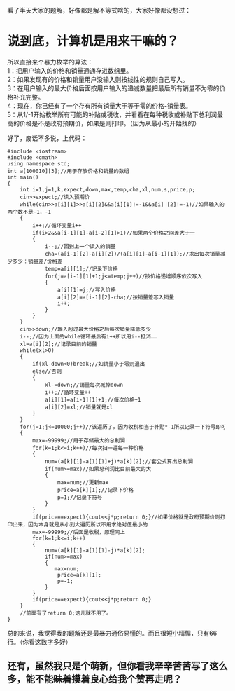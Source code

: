 <p>看了半天大家的题解，好像都是解不等式啥的，大家好像都没想过：</p>
<h1>说到底，计算机是用来干嘛的？</h1>
<p>所以直接来个暴力枚举的算法：<br>
1：把用户输入的价格和销量通通存进数组里。<br>
2：如果发现有的价格和销量用户没输入则按线性的规则自己写入。<br>
3：在用户输入的最大价格后面按用户输入的递减数量把最后所有销量不为零的价格补充完整。<br>
4：现在，你已经有了一个存有所有销量大于等于零的价格-销量表。<br>
5：从1/-1开始枚举所有可能的补贴或税收，并看看在每种税收或补贴下总利润最高的价格是不是政府预期价，如果是则打印。（因为从最小的开始找的）</p>
<p>好了，废话不多说，上代码：</p>
<pre><code data-rendered-lang="awk"><span class="hljs-comment">#include &lt;iostream&gt;</span>
<span class="hljs-comment">#include &lt;cmath&gt;</span>
using namespace std;
int a[<span class="hljs-number">100010</span>][<span class="hljs-number">3</span>];<span class="hljs-regexp">//</span>用于存放价格和销量的数组
int main()
{
    int i=<span class="hljs-number">1</span>,j=<span class="hljs-number">1</span>,k,expect,down,max,temp,cha,xl,num,s,price,p;
    cin&gt;&gt;expect;<span class="hljs-regexp">//</span>读入预期价
    <span class="hljs-keyword">while</span>(cin&gt;&gt;a[i][<span class="hljs-number">1</span>]&gt;&gt;a[i][<span class="hljs-number">2</span>]&amp;&amp;a[i][<span class="hljs-number">1</span>]!=-<span class="hljs-number">1</span>&amp;&amp;a[i] [<span class="hljs-number">2</span>]!=-<span class="hljs-number">1</span>)<span class="hljs-regexp">//</span>如果输入的两个数不是-<span class="hljs-number">1</span>，-<span class="hljs-number">1</span>
    {
	    i++;<span class="hljs-regexp">//</span>循环变量i++
	    <span class="hljs-keyword">if</span>(i&gt;<span class="hljs-number">2</span>&amp;&amp;a[i-<span class="hljs-number">1</span>][<span class="hljs-number">1</span>]-a[i-<span class="hljs-number">2</span>][<span class="hljs-number">1</span>]&gt;<span class="hljs-number">1</span>)<span class="hljs-regexp">//</span>如果两个价格之间差大于一
	    {
		    i--;<span class="hljs-regexp">//</span>回到上一个读入的销量
		    cha=(a[i-<span class="hljs-number">1</span>][<span class="hljs-number">2</span>]-a[i][<span class="hljs-number">2</span>])<span class="hljs-regexp">/(a[i][1]-a[i-1][1]);/</span><span class="hljs-regexp">/求出每次销量减少多少：销量差/</span>价格差
		    temp=a[i][<span class="hljs-number">1</span>];<span class="hljs-regexp">//</span>记录下价格
		    <span class="hljs-keyword">for</span>(j=a[i-<span class="hljs-number">1</span>][<span class="hljs-number">1</span>]+<span class="hljs-number">1</span>;j&lt;=temp;j++)<span class="hljs-regexp">//</span>按价格递增顺序依次写入
		    {
		    	a[i][<span class="hljs-number">1</span>]=j;<span class="hljs-regexp">//</span>写入价格
		    	a[i][<span class="hljs-number">2</span>]=a[i-<span class="hljs-number">1</span>][<span class="hljs-number">2</span>]-cha;<span class="hljs-regexp">//</span>按销量差写入销量
		    	i++;
		    }
	    }
    }
    cin&gt;&gt;down;<span class="hljs-regexp">//</span>输入超过最大价格之后每次销量降低多少
    i--;<span class="hljs-regexp">//</span>因为上面的<span class="hljs-keyword">while</span>循环最后有i++所以用i--抵消……
    xl=a[i][<span class="hljs-number">2</span>];<span class="hljs-regexp">//</span>记录目前的销量
    <span class="hljs-keyword">while</span>(xl&gt;<span class="hljs-number">0</span>)
    {
	    <span class="hljs-keyword">if</span>(xl-down&lt;<span class="hljs-number">0</span>)<span class="hljs-keyword">break</span>;<span class="hljs-regexp">//</span>如销量小于零则退出
	    <span class="hljs-keyword">else</span><span class="hljs-regexp">//</span>否则
	    {
	    	xl-=down;<span class="hljs-regexp">//</span>销量每次减掉down
	    	i++;<span class="hljs-regexp">//</span>循环变量++
	    	a[i][<span class="hljs-number">1</span>]=a[i-<span class="hljs-number">1</span>][<span class="hljs-number">1</span>]+<span class="hljs-number">1</span>;<span class="hljs-regexp">//</span>每次价格+<span class="hljs-number">1</span>
	    	a[i][<span class="hljs-number">2</span>]=xl;<span class="hljs-regexp">//</span>销量就是xl
	    }
    }
    <span class="hljs-keyword">for</span>(j=<span class="hljs-number">1</span>;j&lt;=<span class="hljs-number">10000</span>;j++)<span class="hljs-regexp">//</span>该遍历了，因为收税相当于补贴*-<span class="hljs-number">1</span>所以记录一下符号即可
    {
	    max=-<span class="hljs-number">99999</span>;<span class="hljs-regexp">//</span>用于存储最大的总利润
	    <span class="hljs-keyword">for</span>(k=<span class="hljs-number">1</span>;k&lt;=i;k++)<span class="hljs-regexp">//</span>每次扫一遍每一种价格
	    {
		    num=(a[k][<span class="hljs-number">1</span>]-a[<span class="hljs-number">1</span>][<span class="hljs-number">1</span>]+j)*a[k][<span class="hljs-number">2</span>];<span class="hljs-regexp">//</span>套公式算出总利润
		    <span class="hljs-keyword">if</span>(num&gt;=max)<span class="hljs-regexp">//</span>如果总利润比目前最大的大
		    {
		        max=num;<span class="hljs-regexp">//</span>更新max
			    price=a[k][<span class="hljs-number">1</span>];<span class="hljs-regexp">//</span>记录下价格
			    p=<span class="hljs-number">1</span>;<span class="hljs-regexp">//</span>记录下符号
		    }
	    }
	    <span class="hljs-keyword">if</span>(price==expect){cout&lt;&lt;j*p;return <span class="hljs-number">0</span>;}<span class="hljs-regexp">//</span>如果价格就是政府预期价则打印出来，因为本身就是从小到大遍历所以不用求绝对值最小的
	    max=-<span class="hljs-number">99999</span>;<span class="hljs-regexp">//</span>后面是收税，原理同上
	    <span class="hljs-keyword">for</span>(k=<span class="hljs-number">1</span>;k&lt;=i;k++)
	    {
		    num=(a[k][<span class="hljs-number">1</span>]-a[<span class="hljs-number">1</span>][<span class="hljs-number">1</span>]-j)*a[k][<span class="hljs-number">2</span>];
		    <span class="hljs-keyword">if</span>(num&gt;=max)
		    {
		       max=num;
			    price=a[k][<span class="hljs-number">1</span>];	
			    p=-<span class="hljs-number">1</span>;
		    }
	    }
	    <span class="hljs-keyword">if</span>(price==expect){cout&lt;&lt;j*p;return <span class="hljs-number">0</span>;}
    }
    <span class="hljs-regexp">//</span>前面有了return <span class="hljs-number">0</span>;这儿就不用了。
}
</code></pre>
<p>总的来说，我觉得我的题解还是最<s>暴力</s>通俗易懂的。而且很短小精悍，只有66行。（你看这数字多好）</p>
<h2>还有，虽然我只是个萌新，但你看我辛辛苦苦写了这么多，能不能<s>昧着</s>摸着良心给我个赞再走呢？</h2>

